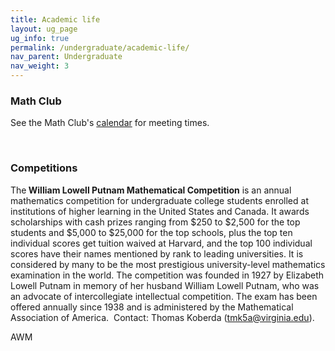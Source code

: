 ```yaml
---
title: Academic life
layout: ug_page
ug_info: true
permalink: /undergraduate/academic-life/
nav_parent: Undergraduate
nav_weight: 3
---
```

<h3>Math Club</h3>

<p>See the Math Club&#39;s <a href="http://pi.math.virginia.edu/mathclub/">calendar</a> for meeting times.</p>

<p>&nbsp;</p>

<h3>Competitions</h3>

<p>The<strong> William Lowell Putnam Mathematical Competition</strong> is an annual mathematics competition for undergraduate college students enrolled at institutions of higher learning in the United States and Canada. It awards scholarships with cash prizes ranging from $250 to $2,500 for the top students and $5,000 to $25,000 for the top schools, plus the top ten individual scores get tuition waived at Harvard, and the top 100 individual scores have their names mentioned by rank to leading universities. It is considered by many to be the most prestigious university-level mathematics examination in the world. The competition was founded in 1927 by Elizabeth Lowell Putnam in memory of her husband William Lowell Putnam, who was an advocate of intercollegiate intellectual competition. The exam has been offered annually since 1938 and is administered by the Mathematical Association of America.&nbsp; Contact: Thomas Koberda (<a href="mailto:tmk5a@virginia.edu">tmk5a@virginia.edu</a>).</p>

AWM
